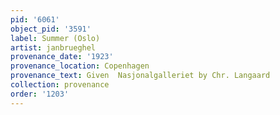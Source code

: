 ```yaml
---
pid: '6061'
object_pid: '3591'
label: Summer (Oslo)
artist: janbrueghel
provenance_date: '1923'
provenance_location: Copenhagen
provenance_text: Given  Nasjonalgalleriet by Chr. Langaard
collection: provenance
order: '1203'
---
```

